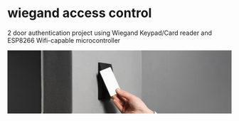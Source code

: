 # wiegand access control

2 door authentication project using Wiegand Keypad/Card reader and ESP8266 Wifi-capable microcontroller

<img width="600" src="./img/concept.jpg">
